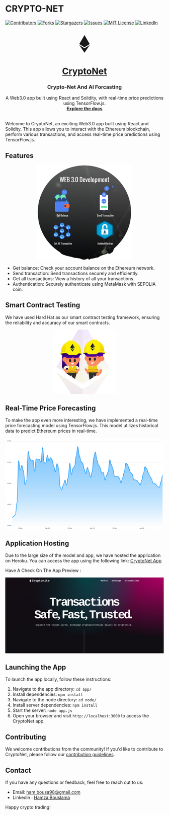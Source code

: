 # CRYPTO-NET
<a name="readme-top"></a>
[![Contributors][contributors-shield]][contributors-url]
[![Forks][forks-shield]][forks-url]
[![Stargazers][stars-shield]][stars-url]
[![Issues][issues-shield]][issues-url]
[![MIT License][license-shield]][license-url]
[![LinkedIn][linkedin-shield]][linkedin-url]

<!-- logo-->
<br />
<div align="center">
  <a href="https://github.com/othneildrew/Best-README-Template">
  <svg stroke="currentColor" fill="currentColor" stroke-width="0" viewBox="0 0 320 512" class="text-white" height="4em" width="4em" xmlns="http://www.w3.org/2000/svg"><path d="M311.9 260.8L160 353.6 8 260.8 160 0l151.9 260.8zM160 383.4L8 290.6 160 512l152-221.4-152 92.8z"></path></svg>
    <h1>CryptoNet</h1>
  </a>

  <h3 align="center">Crypto-Net And AI Forcasting</h3>

  <p align="center">
    A Web3.0 app built using React and Solidity, with real-time price predictions using TensorFlow.js.
    <br />
    <a href="https://github.com/bouslama-hamza"><strong>Explore the docs</strong></a>
    <br />
    <br />
  </p>
</div>

Welcome to CryptoNet, an exciting Web3.0 app built using React and Solidity. This app allows you to interact with the Ethereum blockchain, perform various transactions, and access real-time price predictions using TensorFlow.js. 

## Features
<div align="center">
    <img src="images/functionality.png" width="300">
</div>


- Get balance: Check your account balance on the Ethereum network.
- Send transaction: Send transactions securely and efficiently.
- Get all transactions: View a history of all your transactions.
- Authentication: Securely authenticate using MetaMask with SEPOLIA coin.

## Smart Contract Testing

We have used Hard Hat as our smart contract testing framework, ensuring the reliability and accuracy of our smart contracts.
<div align="center">
    <img src="images/card.png" width="200">
</div>

## Real-Time Price Forecasting

To make the app even more interesting, we have implemented a real-time price forecasting model using TensorFlow.js. This model utilizes historical data to predict Ethereum prices in real-time.

<div align="center">
    <img src="images/area-datetime.png" width="">
</div>

## Application Hosting

Due to the large size of the model and app, we have hosted the application on Heroku. You can access the app using the following link: [CryptoNet App](https://cryptonite-172c71a1c0c8.herokuapp.com/)

Have A Check On The App Preview : 

<div align="center">
    <img src="images/home_page.png" width="">
</div>

## Launching the App

To launch the app locally, follow these instructions:

1. Navigate to the app directory: `cd app/`
2. Install dependencies: `npm install`
3. Navigate to the node directory: `cd node/`
4. Install server dependencies: `npm install`
5. Start the server: `node app.js`
6. Open your browser and visit `http://localhost:3000` to access the CryptoNet app.

## Contributing

We welcome contributions from the community! If you'd like to contribute to CryptoNet, please follow our [contribution guidelines](CONTRIBUTING.md).

## Contact

If you have any questions or feedback, feel free to reach out to us:

- Email: [ham.bousa98@gmail.com](mailto:ham.bousa98@gmail.com)
- Linkedin : [Hamza Bouslama](https://www.linkedin.com/in/hamza-bouslama-523969176/)

Happy crypto trading!

<!-- MARKDOWN LINKS & IMAGES -->
<!-- https://www.markdownguide.org/basic-syntax/#reference-style-links -->
[contributors-shield]: https://img.shields.io/github/contributors/othneildrew/Best-README-Template.svg?style=for-the-badge
[contributors-url]: https://github.com/othneildrew/Best-README-Template/graphs/contributors
[forks-shield]: https://img.shields.io/github/forks/othneildrew/Best-README-Template.svg?style=for-the-badge
[forks-url]: https://github.com/othneildrew/Best-README-Template/network/members
[stars-shield]: https://img.shields.io/github/stars/othneildrew/Best-README-Template.svg?style=for-the-badge
[stars-url]: https://github.com/othneildrew/Best-README-Template/stargazers
[issues-shield]: https://img.shields.io/github/issues/othneildrew/Best-README-Template.svg?style=for-the-badge
[issues-url]: https://github.com/othneildrew/Best-README-Template/issues
[license-shield]: https://img.shields.io/github/license/othneildrew/Best-README-Template.svg?style=for-the-badge
[license-url]: https://github.com/othneildrew/Best-README-Template/blob/master/LICENSE.txt
[linkedin-shield]: https://img.shields.io/badge/-LinkedIn-black.svg?style=for-the-badge&logo=linkedin&colorB=555
[linkedin-url]: https://linkedin.com/in/hamza-bouslama
[product-screenshot]: static/assets/img/template.png
[Django.com]:https://img.shields.io/badge/Django-0769AD?style=for-the-badge&logo=django&logoColor=white
[Django-url]:https://www.djangoproject.com/
[Bootstrap.com]: https://img.shields.io/badge/Bootstrap-563D7C?style=for-the-badge&logo=bootstrap&logoColor=white
[Bootstrap-url]: https://getbootstrap.com
[JQuery.com]: https://img.shields.io/badge/jQuery-0769AD?style=for-the-badge&logo=jquery&logoColor=white
[JQuery-url]: https://jquery.com 